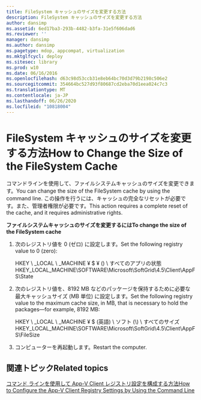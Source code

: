 ```yaml
---
title: FileSystem キャッシュのサイズを変更する方法
description: FileSystem キャッシュのサイズを変更する方法
author: dansimp
ms.assetid: 6ed17ba3-293b-4482-b3fa-31e5f606dad6
ms.reviewer: ''
manager: dansimp
ms.author: dansimp
ms.pagetype: mdop, appcompat, virtualization
ms.mktglfcycl: deploy
ms.sitesec: library
ms.prod: w10
ms.date: 06/16/2016
ms.openlocfilehash: d63c98d53ccb31e8eb64bc70d3d79b2198c506e2
ms.sourcegitcommit: 354664bc527d93f80687cd2eba70d1eea024c7c3
ms.translationtype: MT
ms.contentlocale: ja-JP
ms.lasthandoff: 06/26/2020
ms.locfileid: "10818004"
---
```

# <span data-ttu-id="22c75-103">FileSystem キャッシュのサイズを変更する方法</span><span class="sxs-lookup"><span data-stu-id="22c75-103">How to Change the Size of the FileSystem Cache</span></span>


<span data-ttu-id="22c75-104">コマンドラインを使用して、ファイルシステムキャッシュのサイズを変更できます。</span><span class="sxs-lookup"><span data-stu-id="22c75-104">You can change the size of the FileSystem cache by using the command line.</span></span> <span data-ttu-id="22c75-105">この操作を行うには、キャッシュの完全なリセットが必要です。また、管理者権限が必要です。</span><span class="sxs-lookup"><span data-stu-id="22c75-105">This action requires a complete reset of the cache, and it requires administrative rights.</span></span>

**<span data-ttu-id="22c75-106">ファイルシステムキャッシュのサイズを変更するには</span><span class="sxs-lookup"><span data-stu-id="22c75-106">To change the size of the FileSystem cache</span></span>**

1.  <span data-ttu-id="22c75-107">次のレジストリ値を 0 (ゼロ) に設定します。</span><span class="sxs-lookup"><span data-stu-id="22c75-107">Set the following registry value to 0 (zero):</span></span>

    <span data-ttu-id="22c75-108">HKEY \ _LOCAL \ _MACHINE ¥ $ ¥ (\) \ すべてのアプリの状態</span><span class="sxs-lookup"><span data-stu-id="22c75-108">HKEY\_LOCAL\_MACHINE\\SOFTWARE\\Microsoft\\SoftGrid\\4.5\\Client\\AppFS\\State</span></span>

2.  <span data-ttu-id="22c75-109">次のレジストリ値を、8192 MB などのパッケージを保持するために必要な最大キャッシュサイズ (MB 単位) に設定します。</span><span class="sxs-lookup"><span data-stu-id="22c75-109">Set the following registry value to the maximum cache size, in MB, that is necessary to hold the packages—for example, 8192 MB:</span></span>

    <span data-ttu-id="22c75-110">HKEY \ _LOCAL \ _MACHINE ¥ $ (英語) \ ソフト (\\) \ すべてのサイズ</span><span class="sxs-lookup"><span data-stu-id="22c75-110">HKEY\_LOCAL\_MACHINE\\SOFTWARE\\Microsoft\\SoftGrid\\4.5\\Client\\AppFS\\FileSize</span></span>

3.  <span data-ttu-id="22c75-111">コンピューターを再起動します。</span><span class="sxs-lookup"><span data-stu-id="22c75-111">Restart the computer.</span></span>

## <span data-ttu-id="22c75-112">関連トピック</span><span class="sxs-lookup"><span data-stu-id="22c75-112">Related topics</span></span>


[<span data-ttu-id="22c75-113">コマンド ラインを使用して App-V Client レジストリ設定を構成する方法</span><span class="sxs-lookup"><span data-stu-id="22c75-113">How to Configure the App-V Client Registry Settings by Using the Command Line</span></span>](how-to-configure-the-app-v-client-registry-settings-by-using-the-command-line.md)

 

 





